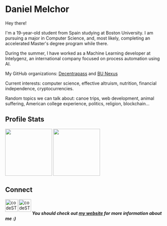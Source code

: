 # Daniel Melchor

Hey there!

I'm  a  19-year-old  student  from   Spain   studying  at   Boston University.   I am
pursuing a major in Computer Science,  and,  most  likely,  completing an accelerated
Master's degree program while there.

During the summer, I have worked as a Machine Learning developer at Intelygenz,
an international company focused on process automation using AI.

My GitHub organizations: [Decentrapass](https://github.com/Decentrapass) and [BU Nexus](https://github.com/Boston-University-Nexus)

Current  interests:  computer  science,   effective  altruism,  nutrition,  financial
independence, cryptocurrencies.

Random  topics  we  can  talk  about: canoe trips, web development, animal suffering,
American college experience, politics, religion, blockchain…

## Profile Stats
<img src="https://github-readme-stats.vercel.app/api?username=danimelchor&show_icons=true&show_icons=true&theme=dark" height="150"></img>
<img src="https://github-readme-stats.vercel.app/api/top-langs/?username=danimelchor&layout=compact&theme=dark" height="150"></img>

## Connect
[<img align="left" alt="codeSTACKr.com" width="40px" src="https://www.pinclipart.com/picdir/big/98-989061_svg-link-clip-art-royalty-free-download-link.png" />][website]
[<img align="left" alt="codeSTACKr | LinkedIn" width="40px" src="https://cdn-icons-png.flaticon.com/512/174/174857.png" />][linkedin]
<br>

##### You should check out [my website](https://danielmelchor.com) for more information about me :)


[website]: https://danielmelchor.com/
[linkedin]: https://www.linkedin.com/in/danimelchor/
